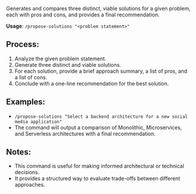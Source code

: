 Generates and compares three distinct, viable solutions for a given problem, each with pros and cons, and provides a final recommendation.

**Usage**: `/propose-solutions "<problem statement>"`

## Process:
1.  Analyze the given problem statement.
2.  Generate three distinct and viable solutions.
3.  For each solution, provide a brief approach summary, a list of pros, and a list of cons.
4.  Conclude with a one-line recommendation for the best solution.

## Examples:
- `/propose-solutions "Select a backend architecture for a new social media application"`
- The command will output a comparison of Monolithic, Microservices, and Serverless architectures with a final recommendation.

## Notes:
- This command is useful for making informed architectural or technical decisions.
- It provides a structured way to evaluate trade-offs between different approaches.